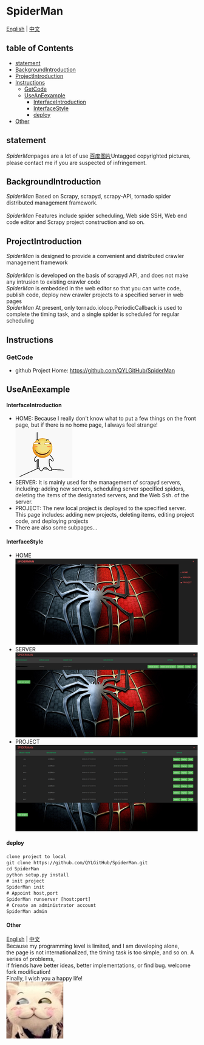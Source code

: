 # SpiderMan 
<a href="EN_README.md">English</a> | <a href="CN_README.md">中文</a><br>
## table of Contents  
* [statement](#statement)  
* [BackgroundIntroduction](#BackgroundIntroduction)  
* [ProjectIntroduction](#ProjectIntroduction)  
* [Instructions](#Instructions)  
  * [GetCode](#GetCode)  
  * [UseAnEexample](#UseAnEexample)  
       * [InterfaceIntroduction](#InterfaceIntroduction)  
       * [InterfaceStyle](#InterfaceStyle)
       * [deploy](#deploy)  
* [Other](#Other)  
  
<a name="statement"></a>  
## statement   
*SpiderMan*pages are a lot of use <a href="http://image.baidu.com/">百度图片</a>Untagged copyrighted pictures, please contact me if you are suspected of infringement.
<a name="Background introduction"></a>  
## BackgroundIntroduction 
*SpiderMan* Based on Scrapy, scrapyd, scrapy-API, tornado spider distributed management framework.<br/>  
*SpiderMan* Features include spider scheduling, Web side SSH, Web end code editor and Scrapy project construction and so on. 
  
<a name="Project Introduction"></a>  
## ProjectIntroduction 
*SpiderMan* is designed to provide a convenient and distributed crawler management framework<br>  
*SpiderMan* is developed on the basis of scrapyd API, and does not make any intrusion to existing crawler code<br>
*SpiderMan* is embedded in the web editor so that you can write code, publish code, deploy new crawler projects to a specified server in web pages<br>
*SpiderMan* At present, only tornado.ioloop.PeriodicCallback is used to complete the timing task, and a single spider is scheduled for regular scheduling<br>
  
  
<a name="Instructions"></a>  
## Instructions  
  
<a name="Get code"></a>  
### GetCode  
  
* github Project Home: <https://github.com/QYLGitHub/SpiderMan>  
  
  
<a name="UseAnEexample"></a> 
 ## UseAnEexample
#### InterfaceIntroduction
* HOME:  Because I really don't know what to put a few things on the front page, but if there is no home page, I always feel strange!<br> ![Shurnim icon](SpiderMan/server/web/templates/static/images/readme/haipa.png)  
* SERVER:  It is mainly used for the management of scrapyd servers, including: adding new servers, scheduling server specified spiders, deleting the items of the designated servers, and the Web Ssh. of the server.
* PROJECT: The new local project is deployed to the specified server. This page includes: adding new projects, deleting items, editing project code, and deploying projects
* There are also some subpages...
#### InterfaceStyle
* HOME <br> ![Shurnim icon](SpiderMan/server/web/templates/static/images/readme/home.png)
* SERVER <br> ![Shurnim icon](SpiderMan/server/web/templates/static/images/readme/server.png)
* PROJECT<br>![Shurnim icon](SpiderMan/server/web/templates/static/images/readme/project.png)

#### deploy
```
clone project to local
git clone https://github.com/QYLGitHub/SpiderMan.git
cd SpiderMan
python setup.py install
# init project
SpiderMan init
# Appoint host,port 
SpiderMan runserver [host:port]
# Create an administrator account
SpiderMan admin

```

#### Other
<a href="EN_README.md">English</a> | <a href="CN_README.md">中文</a><br>
Because my programming level is limited, and I am developing alone,<br>
the page is not internationalized, the timing task is too simple, and so on. A series of problems,<br>
 if friends have better ideas, better implementations, or find bug. welcome fork modification! <br>
Finally, I wish you a happy life! <br>![Shurnim icon](SpiderMan/server/web/templates/static/images/readme/end.jpg)